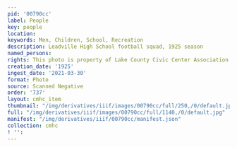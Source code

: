 ```yaml
---
pid: '00790cc'
label: People
key: people
location: 
keywords: Men, Children, School, Recreation
description: Leadville High School football squad, 1925 season
named_persons: 
rights: This photo is property of Lake County Civic Center Association.
creation_date: '1925'
ingest_date: '2021-03-30'
format: Photo
source: Scanned Negative
order: '737'
layout: cmhc_item
thumbnail: "/img/derivatives/iiif/images/00790cc/full/250,/0/default.jpg"
full: "/img/derivatives/iiif/images/00790cc/full/1140,/0/default.jpg"
manifest: "/img/derivatives/iiif/00790cc/manifest.json"
collection: cmhc
! '': 
---
```

